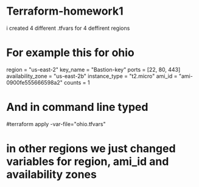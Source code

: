 # Terraform-homework1
i created 4 different .tfvars for 4 deffirent regions 
# For example this for ohio
region            = "us-east-2"
key_name          = "Bastion-key"
ports             = [22, 80, 443]
availability_zone = "us-east-2b"
instance_type     = "t2.micro"
ami_id            = "ami-0900fe555666598a2"
counts            = 1 
# And in command line typed 
#terraform apply -var-file="ohio.tfvars"
# in other regions we just changed variables for region, ami_id and availability zones